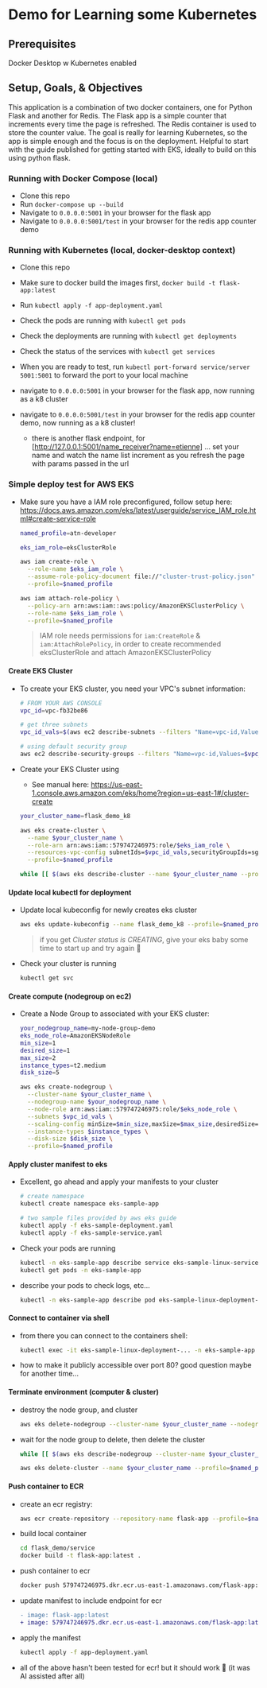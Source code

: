 # Demo for Learning some Kubernetes

## Prerequisites
Docker Desktop w Kubernetes enabled

## Setup, Goals, & Objectives

This application is a combination of two docker containers, one for Python Flask and another for Redis. The Flask app is a simple counter that increments every time the page is refreshed. The Redis container is used to store the counter value. The goal is really for learning Kubernetes, so the app is simple enough and the focus is on the deployment. Helpful to start with the guide published for getting started with EKS, ideally to build on this using python flask.

### Running with Docker Compose (local)

- Clone this repo
- Run `docker-compose up --build`
- Navigate to `0.0.0.0:5001` in your browser for the flask app
- Navigate to `0.0.0.0:5001/test` in your browser for the redis app counter demo

### Running with Kubernetes (local, docker-desktop context)

- Clone this repo
- Make sure to docker build the images first, `docker build -t flask-app:latest`
- Run `kubectl apply -f app-deployment.yaml`
- Check the pods are running with `kubectl get pods`
- Check the deployments are running with `kubectl get deployments`
- Check the status of the services with `kubectl get services`

- When you are ready to test, run `kubectl port-forward service/server 5001:5001` to forward the port to your local machine

- navigate to `0.0.0.0:5001` in your browser for the flask app, now running as a k8 cluster
- navigate to `0.0.0.0:5001/test` in your browser for the redis app counter demo, now running as a k8 cluster!
    - there is another flask endpoint, for [http://127.0.0.1:5001/name_receiver?name=etienne] ... set your name and watch the name list increment as you refresh the page with params passed in the url

### Simple deploy test for AWS EKS

- Make sure you have a IAM role preconfigured, follow setup here: https://docs.aws.amazon.com/eks/latest/userguide/service_IAM_role.html#create-service-role


  ```bash
  named_profile=atn-developer

  eks_iam_role=eksClusterRole

  aws iam create-role \
    --role-name $eks_iam_role \
    --assume-role-policy-document file://"cluster-trust-policy.json" \
    --profile=$named_profile

  aws iam attach-role-policy \
    --policy-arn arn:aws:iam::aws:policy/AmazonEKSClusterPolicy \
    --role-name $eks_iam_role \
    --profile=$named_profile
  ```

  > IAM role needs permissions for `iam:CreateRole` & `iam:AttachRolePolicy`, in order to create recommended eksClusterRole and attach AmazonEKSClusterPolicy


#### Create EKS Cluster

- To create your EKS cluster, you need your VPC's subnet information:

  ```bash
  # FROM YOUR AWS CONSOLE
  vpc_id=vpc-fb32be86 

  # get three subnets
  vpc_id_vals=$(aws ec2 describe-subnets --filters "Name=vpc-id,Values=$vpc_id" --query "Subnets[*].SubnetId" --profile=$named_profile --output=json | jq -r '.[3:5]')

  # using default security group
  aws ec2 describe-security-groups --filters "Name=vpc-id,Values=$vpc_id" --query "SecurityGroups[*].GroupId" --output json --profile=$named_profile
  ```

- Create your EKS Cluster using 
  - See manual here: https://us-east-1.console.aws.amazon.com/eks/home?region=us-east-1#/cluster-create

  ```bash
  your_cluster_name=flask_demo_k8

  aws eks create-cluster \
    --name $your_cluster_name \
    --role-arn arn:aws:iam::579747246975:role/$eks_iam_role \
    --resources-vpc-config subnetIds=$vpc_id_vals,securityGroupIds=sg-88780d8a \
    --profile=$named_profile

  while [[ $(aws eks describe-cluster --name $your_cluster_name --profile=$named_profile | jq -r '.cluster.status') == "CREATING" ]]; do echo "waiting for cluster creation to complete..."; sleep 5; done
  ```

#### Update local kubectl for deployment

- Update local kubeconfig for newly creates eks cluster

  ```bash
  aws eks update-kubeconfig --name flask_demo_k8 --profile=$named_profile
  ``` 

  > if you get *Cluster status is CREATING*, give your eks baby some time to start up and try again 🐣

- Check your cluster is running

  ```bash
  kubectl get svc
  ```

#### Create compute (nodegroup on ec2)

- Create a Node Group to associated with your EKS cluster:

  ```bash
  your_nodegroup_name=my-node-group-demo
  eks_node_role=AmazonEKSNodeRole
  min_size=1
  desired_size=1
  max_size=2
  instance_types=t2.medium
  disk_size=5

  aws eks create-nodegroup \
    --cluster-name $your_cluster_name \
    --nodegroup-name $your_nodegroup_name \
    --node-role arn:aws:iam::579747246975:role/$eks_node_role \
    --subnets $vpc_id_vals \
    --scaling-config minSize=$min_size,maxSize=$max_size,desiredSize=$desired_size \
    --instance-types $instance_types \
    --disk-size $disk_size \
    --profile=$named_profile
  ```

#### Apply cluster manifest to eks
- Excellent, go ahead and apply your manifests to your cluster

  ```bash
  # create namespace
  kubectl create namespace eks-sample-app

  # two sample files provided by aws eks guide
  kubectl apply -f eks-sample-deployment.yaml
  kubectl apply -f eks-sample-service.yaml
  ```

- Check your pods are running

  ```bash
  kubectl -n eks-sample-app describe service eks-sample-linux-service
  kubectl get pods -n eks-sample-app
  ```

- describe your pods to check logs, etc...

  ```bash
  kubectl -n eks-sample-app describe pod eks-sample-linux-deployment-...
  ```

#### Connect to container via shell

- from there you can connect to the containers shell:

  ```bash
  kubectl exec -it eks-sample-linux-deployment-... -n eks-sample-app -- /bin/bash
  ```

- how to make it publicly accessible over port 80? good question maybe for another time...

#### Terminate environment (computer & cluster)

- destroy the node group, and cluster

  ```bash
  aws eks delete-nodegroup --cluster-name $your_cluster_name --nodegroup-name $your_nodegroup_name --profile=$named_profile
  ```

- wait for the node group to delete, then delete the cluster


  ```bash
  while [[ $(aws eks describe-nodegroup --cluster-name $your_cluster_name --nodegroup-name $your_nodegroup_name --profile=$named_profile | jq -r '.nodegroup.status') == "DELETING" ]]; do echo "waiting for nodegroup to delete..."; sleep 5; done

  aws eks delete-cluster --name $your_cluster_name --profile=$named_profile
  ```

#### Push container to ECR

- create an ecr registry:

  ```bash
  aws ecr create-repository --repository-name flask-app --profile=$named_profile
  ```

- build local container

  ```bash
  cd flask_demo/service
  docker build -t flask-app:latest .
  ```

- push container to ecr

  ```bash
  docker push 579747246975.dkr.ecr.us-east-1.amazonaws.com/flask-app:latest
  ```

- update manifest to include endpoint for ecr

  ```diff
  - image: flask-app:latest
  + image: 579747246975.dkr.ecr.us-east-1.amazonaws.com/flask-app:latest
  ```

- apply the manifest

  ```bash
  kubectl apply -f app-deployment.yaml
  ```

- all of the above hasn't been tested for ecr! but it should work 🤞 (it was AI assisted after all)

